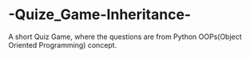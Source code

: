 # -Quize_Game-Inheritance-
A short Quiz Game, where the questions are from Python OOPs(Object Oriented Programming) concept. 
